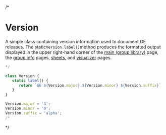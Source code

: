 
/*
# Version

A simple class containing version information used to document GE releases.  The static`Version.label()`method produces the formatted output displayed in the upper right-hand corner of the [main (group library)](help/rf-um-mainwindow) page, the [group info](help/rf-um-groupwindow) pages, [sheets](help/rf-um-sheetwindow), and [visualizer](help/rf-um-largewindow) pages.
   
```js
*/

class Version {
   static label() {
      return `GE ${Version.major}.${Version.minor} ${Version.suffix}`
   }
}

Version.major = '3';
Version.minor = '0';
Version.suffix = 'alpha';
/*
```
*/
